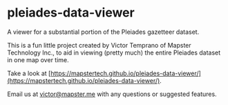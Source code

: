 # pleiades-data-viewer
A viewer for a substantial portion of the Pleiades gazetteer dataset.

This is a fun little project created by Victor Temprano of Mapster Technology Inc., to aid in viewing (pretty much) the entire Pleiades dataset in one map over time. 

Take a look at [https://mapstertech.github.io/pleiades-data-viewer/](https://mapstertech.github.io/pleiades-data-viewer/).

Email us at victor@mapster.me with any questions or suggested features.
